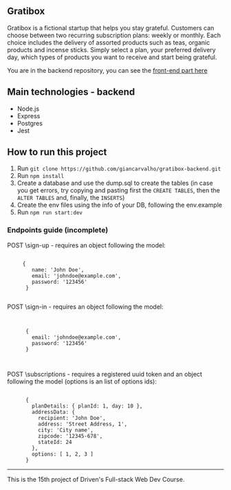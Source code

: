 
## Gratibox

Gratibox is a fictional startup that helps you stay grateful. Customers can choose between two recurring subscription plans: weekly or monthly. Each choice includes the delivery of assorted products such as teas, organic products and incense sticks. Simply select a plan, your preferred delivery day, which types of products you want to receive and start being grateful. 


You are in the backend repository, you can see the [front-end part here](https://github.com/giancarvalho/gratibox-frontend)


## Main technologies - backend

- Node.js
- Express
- Postgres
- Jest

## How to run this project

1)  Run ```git clone https://github.com/giancarvalho/gratibox-backend.git ```
2) Run ```npm install```
3) Create a database and use the dump.sql to create the tables (in case you get errors, try copying and pasting first the ```CREATE TABLES```, then the ```ALTER TABLES``` and, finally, the ```INSERTS```)
4) Create the env files using the info of your DB, following the env.example
5) Run ```npm run start:dev```

### Endpoints guide (incomplete)

POST \sign-up - requires an object following the model:

```   

     {       
        name: 'John Doe',
        email: 'johndoe@example.com',
        password: '123456'
      }
      
``` 

POST \sign-in - requires an object following the model:

```


      {
        email: 'johndoe@example.com',
        password: '123456'
      }
      
      
```

POST \subscriptions - requires a registered uuid token and an object following the model (options is an list of options ids):

```  

      {
        planDetails: { planId: 1, day: 10 },
        addressData: {
          recipient: 'John Doe',
          address: 'Street Address, 1',
          city: 'City name',
          zipcode: '12345-678',
          stateId: 24
        },
        options: [ 1, 2, 3 ]
      }
```

--- 
This is the 15th project of Driven's Full-stack Web Dev Course. 
